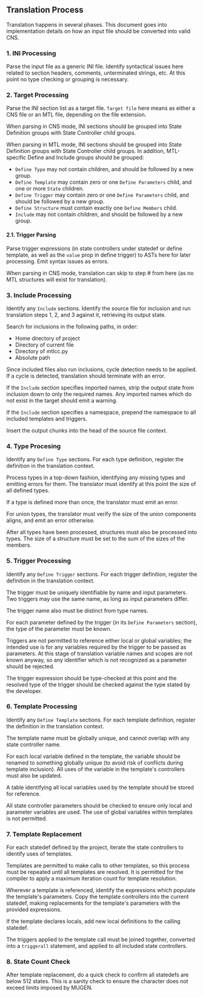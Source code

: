 ## Translation Process

Translation happens in several phases. This document goes into implementation details on how an input file should be converted into valid CNS.

### 1. INI Processing

Parse the input file as a generic INI file. Identify syntactical issues here related to section headers, comments, unterminated strings, etc. At this point no type checking or grouping is necessary.

### 2. Target Processing

Parse the INI section list as a target file. `Target file` here means as either a CNS file or an MTL file, depending on the file extension. 

When parsing in CNS mode, INI sections should be grouped into State Definition groups with State Controller child groups.

When parsing in MTL mode, INI sections should be grouped into State Definition groups with State Controller child groups. In addition, MTL-specific Define and Include groups should be grouped:

- `Define Type` may not contain children, and should be followed by a new group.
- `Define Template` may contain zero or one `Define Parameters` child, and one or more `State` children.
- `Define Trigger` may contain zero or one `Define Parameters` child, and should be followed by a new group.
- `Define Structure` must contain exactly one `Define Members` child.
- `Include` may not contain children, and should be followed by a new group.

#### 2.1. Trigger Parsing

Parse trigger expressions (in state controllers under statedef or define template, as well as the `value` prop in define trigger) to ASTs here for later processing. Emit syntax issues as errors.

When parsing in CNS mode, translation can skip to step # from here (as no MTL structures will exist for translation).

### 3. Include Processing

Identify any `Include` sections. Identify the source file for inclusion and run translation steps 1, 2, and 3 against it, retrieving its output state.

Search for inclusions in the following paths, in order:

- Home directory of project
- Directory of current file
- Directory of mtlcc.py
- Absolute path

Since included files also run inclusions, cycle detection needs to be applied. If a cycle is detected, translation should terminate with an error.

If the `Include` section specifies imported names, strip the output state from inclusion down to only the required names. Any imported names which do not exist in the target should emit a warning.

If the `Include` section specifies a namespace, prepend the namespace to all included templates and triggers.

Insert the output chunks into the head of the source file context.

### 4. Type Procesing

Identify any `Define Type` sections. For each type definition, register the definition in the translation context.

Process types in a top-down fashion, identifying any missing types and emitting errors for them. The translator must identify at this point the size of all defined types.

If a type is defined more than once, the translator must emit an error.

For union types, the translator must verify the size of the union components aligns, and emit an error otherwise.

After all types have been processed, structures must also be processed into types. The size of a structure must be set to the sum of the sizes of the members.

### 5. Trigger Processing

Identify any `Define Trigger` sections. For each trigger definition, register the definition in the translation context.

The trigger must be uniquely identifiable by name and input parameters. Two triggers may use the same name, as long as input parameters differ.

The trigger name also must be distinct from type names.

For each parameter defined by the trigger (in its `Define Parameters` section), the type of the parameter must be known.

Triggers are not permitted to reference either local or global variables; the intended use is for any variables required by the trigger to be passed as parameters.
At this stage of translation variable names and scopes are not known anyway, so any identifier which is not recognized as a parameter should be rejected.

The trigger expression should be type-checked at this point and the resolved type of the trigger should be checked against the type stated by the developer.

### 6. Template Processing

Identify any `Define Template` sections. For each template definition, register the definition in the translation context.

The template name must be globally unique, and cannot overlap with any state controller name.

For each local variable defined in the template, the variable should be renamed to something globally unique (to avoid risk of conflicts during template inclusion). All uses of the variable in the template's controllers must also be updated.

A table identifying all local variables used by the template should be stored for reference.

All state controller parameters should be checked to ensure only local and parameter variables are used. The use of global variables within templates is not permitted.

### 7. Template Replacement

For each statedef defined by the project, iterate the state controllers to identify uses of templates.

Templates are permitted to make calls to other templates, so this process must be repeated until all templates are resolved. It is permitted for the compiler to apply a maximum iteration count for template resolution.

Wherever a template is referenced, identify the expressions which populate the template's parameters. Copy the template controllers into the current statedef, making replacements for the template's parameters with the provided expressions.

If the template declares locals, add new local definitions to the calling statedef.

The triggers applied to the template call must be joined together, converted into a `triggerall` statement, and applied to all included state controllers.

### 8. State Count Check

After template replacement, do a quick check to confirm all statedefs are below 512 states. This is a sanity check to ensure the character does not exceed limits imposed by MUGEN.